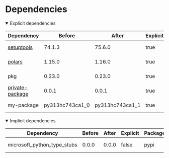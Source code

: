 # Dependencies

<details open>
<summary>Explicit dependencies</summary>

|Dependency|Before|After|Explicit|Package|Environments|
|-|-|-|-|-|-|
|[setuptools](https://pypi.org/project/setuptools)|74.1.3|75.6.0|true|pypi|*all envs* on osx-arm64|
|[polars](https://prefix.dev/channels/conda-forge/packages/polars)|1.15.0|1.16.0|true|conda|*all envs* on osx-arm64|
|pkg|0.23.0|0.23.0|true|conda|*all envs* on linux-64|
|[private-package](https://prefix.dev/channels/setup-pixi-test/packages/private-package)|0.0.1|0.0.1|true|conda|*all envs* on osx-arm64|
|my-package|py313hc743ca1_0|py313hc743ca1_1|true|conda|*all envs* on osx-arm64|

</details>

<details open>
<summary>Implicit dependencies</summary>

|Dependency|Before|After|Explicit|Package|Environments|
|-|-|-|-|-|-|
|microsoft_python_type_stubs|0.0.0|0.0.0|false|pypi|*all envs* on linux-64|

</details>

[^1]: **Bold** means explicit dependency.
[^2]: Dependency got downgraded.

